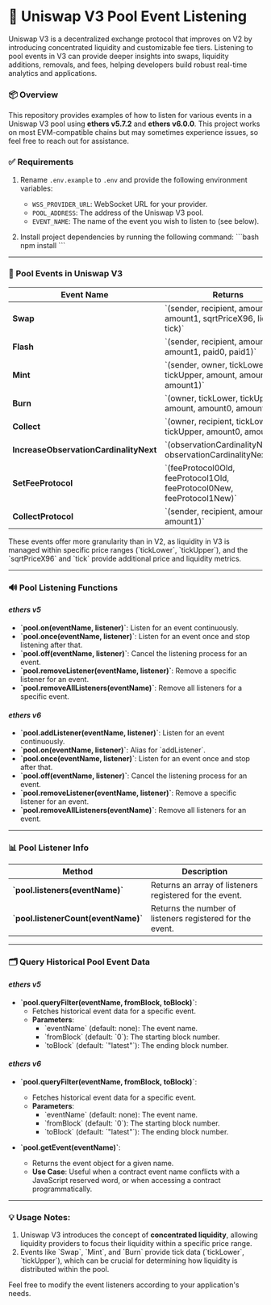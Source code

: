 # 🦄 Uniswap V3 Pool Event Listening

Uniswap V3 is a decentralized exchange protocol that improves on V2 by introducing concentrated liquidity and customizable fee tiers. Listening to pool events in V3 can provide deeper insights into swaps, liquidity additions, removals, and fees, helping developers build robust real-time analytics and applications.

### 📦 Overview
This repository provides examples of how to listen for various events in a Uniswap V3 pool using **ethers v5.7.2** and **ethers v6.0.0**.
This project works on most EVM-compatible chains but may sometimes experience issues, so feel free to reach out for assistance.

### ✅ Requirements
1. Rename `.env.example` to `.env` and provide the following environment variables:
   - `WSS_PROVIDER_URL`: WebSocket URL for your provider.
   - `POOL_ADDRESS`: The address of the Uniswap V3 pool.
   - `EVENT_NAME`: The name of the event you wish to listen to (see below).

2. Install project dependencies by running the following command:
   \`\`\`bash
   npm install
   \`\`\`

---

### 📜 Pool Events in Uniswap V3

| Event Name    | Returns                                            |
|---------------|----------------------------------------------------|
| **Swap**      | \`(sender, recipient, amount0, amount1, sqrtPriceX96, liquidity, tick)\` |
| **Flash**     | \`(sender, recipient, amount0, amount1, paid0, paid1)\` |
| **Mint**      | \`(sender, owner, tickLower, tickUpper, amount, amount0, amount1)\` |
| **Burn**      | \`(owner, tickLower, tickUpper, amount, amount0, amount1)\` |
| **Collect**   | \`(owner, recipient, tickLower, tickUpper, amount0, amount1)\` |
| **IncreaseObservationCardinalityNext** | \`(observationCardinalityNextOld, observationCardinalityNextNew)\` |
| **SetFeeProtocol** | \`(feeProtocol0Old, feeProtocol1Old, feeProtocol0New, feeProtocol1New)\` |
| **CollectProtocol** | \`(sender, recipient, amount0, amount1)\` |


These events offer more granularity than in V2, as liquidity in V3 is managed within specific price ranges (\`tickLower\`, \`tickUpper\`), and the \`sqrtPriceX96\` and \`tick\` provide additional price and liquidity metrics.

---

### 🔊 Pool Listening Functions

#### *ethers v5*
- **\`pool.on(eventName, listener)\`**: Listen for an event continuously.
- **\`pool.once(eventName, listener)\`**: Listen for an event once and stop listening after that.
- **\`pool.off(eventName, listener)\`**: Cancel the listening process for an event.
- **\`pool.removeListener(eventName, listener)\`**: Remove a specific listener for an event.
- **\`pool.removeAllListeners(eventName)\`**: Remove all listeners for a specific event.

#### *ethers v6*
- **\`pool.addListener(eventName, listener)\`**: Listen for an event continuously.
- **\`pool.on(eventName, listener)\`**: Alias for \`addListener\`.
- **\`pool.once(eventName, listener)\`**: Listen for an event once and stop after that.
- **\`pool.off(eventName, listener)\`**: Cancel the listening process for an event.
- **\`pool.removeListener(eventName, listener)\`**: Remove a specific listener for an event.
- **\`pool.removeAllListeners(eventName)\`**: Remove all listeners for an event.

---

### 📊 Pool Listener Info

| Method                       | Description                                          |
|-------------------------------|------------------------------------------------------|
| **\`pool.listeners(eventName)\`** | Returns an array of listeners registered for the event. |
| **\`pool.listenerCount(eventName)\`** | Returns the number of listeners registered for the event. |

---

### 🗂️ Query Historical Pool Event Data

#### *ethers v5*
- **\`pool.queryFilter(eventName, fromBlock, toBlock)\`**:
  - Fetches historical event data for a specific event.
  - **Parameters**:
    - \`eventName\` (default: none): The event name.
    - \`fromBlock\` (default: \`0\`): The starting block number.
    - \`toBlock\` (default: \`"latest"\`): The ending block number.

#### *ethers v6*
- **\`pool.queryFilter(eventName, fromBlock, toBlock)\`**:
  - Fetches historical event data for a specific event.
  - **Parameters**:
    - \`eventName\` (default: none): The event name.
    - \`fromBlock\` (default: \`0\`): The starting block number.
    - \`toBlock\` (default: \`"latest"\`): The ending block number.
  
- **\`pool.getEvent(eventName)\`**:
  - Returns the event object for a given name.
  - **Use Case**: Useful when a contract event name conflicts with a JavaScript reserved word, or when accessing a contract programmatically.

---

### 💡 Usage Notes:
1. Uniswap V3 introduces the concept of **concentrated liquidity**, allowing liquidity providers to focus their liquidity within a specific price range.
2. Events like \`Swap\`, \`Mint\`, and \`Burn\` provide tick data (\`tickLower\`, \`tickUpper\`), which can be crucial for determining how liquidity is distributed within the pool.

Feel free to modify the event listeners according to your application's needs.